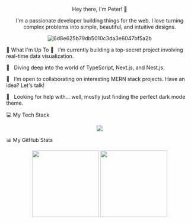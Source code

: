 <div align="center">

Hey there, I'm Peter! 👋
<p>I'm a passionate developer building things for the web. I love turning complex problems into simple, beautiful, and intuitive designs.</p>

![6d8e625b79db5010c3da3e6047bf5a2b](https://github.com/user-attachments/assets/6aff54bd-333e-46d8-a4cb-55a9ea80f28e)

</div>

🚀 What I'm Up To
🔭   I’m currently building a top-secret project involving real-time data visualization.

🌱   Diving deep into the world of TypeScript, Next.js, and Nest.js.

👯   I’m open to collaborating on interesting MERN stack projects. Have an idea? Let's talk!

🤔   Looking for help with... well, mostly just finding the perfect dark mode theme.

💻 My Tech Stack
<p align="center">
<a href="https://skillicons.dev">
<img src="https://skillicons.dev/icons%3Fi%3Djs,ts,react,nextjs,nodejs,express,mongodb,tailwind,figma,git" />
</a>
</p>

📊 My GitHub Stats
<p align="center">
<img height="180em" src="https://github-readme-stats.vercel.app/api?username=Fridrex&show_icons=true&theme=dracula&include_all_commits=true&count_private=true"/>
<img height="180em" src="https://github-readme-stats.vercel.app/api/top-langs/%3Fusername%3DFridrex&layout=compact&langs_count=8&theme=dracula"/>
</p>
</p>
